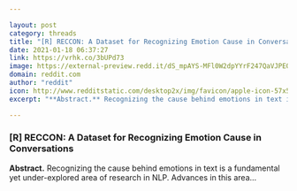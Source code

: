 ```yaml
---

layout: post
category: threads
title: "[R] RECCON: A Dataset for Recognizing Emotion Cause in Conversations"
date: 2021-01-18 06:37:27
link: https://vrhk.co/3bUPd73
image: https://external-preview.redd.it/dS_mpAYS-MFl0W2dpYYrF247QaVJPEQ9FdM1iJeJ6hY.jpg?width=400&height=209.42408377&auto=webp&crop=400:209.42408377,smart&s=a62e6023ff2ed5beb3728a049d3149950542a0ec
domain: reddit.com
author: "reddit"
icon: http://www.redditstatic.com/desktop2x/img/favicon/apple-icon-57x57.png
excerpt: "**Abstract.** Recognizing the cause behind emotions in text is a fundamental yet under-explored area of research in NLP. Advances in this area..."

---
```


### [R] RECCON: A Dataset for Recognizing Emotion Cause in Conversations

**Abstract.** Recognizing the cause behind emotions in text is a fundamental yet under-explored area of research in NLP. Advances in this area...